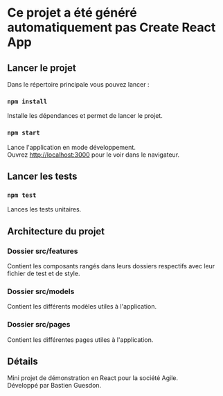 # Ce projet a été généré automatiquement pas Create React App
## Lancer le projet

Dans le répertoire principale vous pouvez lancer :

### `npm install`

Installe les dépendances et permet de lancer le projet.

### `npm start`

Lance l'application en mode développement.\
Ouvrez [http://localhost:3000](http://localhost:3000) pour le voir dans le navigateur.

## Lancer les tests

### `npm test`

Lances les tests unitaires.
## Architecture du projet

### Dossier src/features

Contient les composants rangés dans leurs dossiers respectifs avec leur fichier de test et de style.

### Dossier src/models

Contient les différents modèles utiles à l'application.

### Dossier src/pages

Contient les différentes pages utiles à l'application.

## Détails

Mini projet de démonstration en React pour la société Agile.\
Développé par Bastien Guesdon.